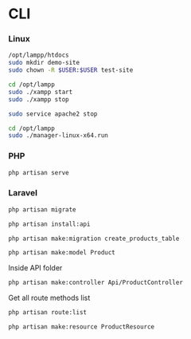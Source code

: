 # CLI

### Linux

```sh
/opt/lampp/htdocs
sudo mkdir demo-site
sudo chown -R $USER:$USER test-site
```

```sh
cd /opt/lampp
sudo ./xampp start
sudo ./xampp stop
```

```sh
sudo service apache2 stop
```

```sh
cd /opt/lampp
sudo ./manager-linux-x64.run
```

### PHP

```sh
php artisan serve
```

### Laravel

```sh
php artisan migrate
```

```sh
php artisan install:api
```

```sh
php artisan make:migration create_products_table
```

```sh
php artisan make:model Product
```
Inside API folder
```sh
php artisan make:controller Api/ProductController
```

Get all route methods list
```sh
php artisan route:list
```

```sh
php artisan make:resource ProductResource
```


